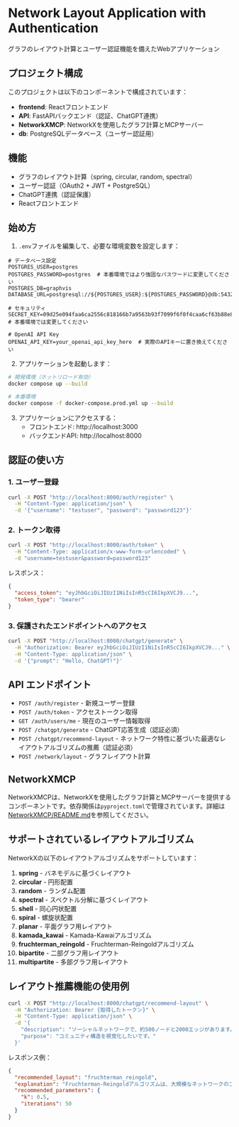 # Network Layout Application with Authentication

グラフのレイアウト計算とユーザー認証機能を備えたWebアプリケーション

## プロジェクト構成

このプロジェクトは以下のコンポーネントで構成されています：

- **frontend**: Reactフロントエンド
- **API**: FastAPIバックエンド（認証、ChatGPT連携）
- **NetworkXMCP**: NetworkXを使用したグラフ計算とMCPサーバー
- **db**: PostgreSQLデータベース（ユーザー認証用）

## 機能

- グラフのレイアウト計算（spring, circular, random, spectral）
- ユーザー認証（OAuth2 + JWT + PostgreSQL）
- ChatGPT連携（認証保護）
- Reactフロントエンド

## 始め方

1. `.env`ファイルを編集して、必要な環境変数を設定します：

```
# データベース設定
POSTGRES_USER=postgres
POSTGRES_PASSWORD=postgres  # 本番環境ではより強固なパスワードに変更してください
POSTGRES_DB=graphvis
DATABASE_URL=postgresql://${POSTGRES_USER}:${POSTGRES_PASSWORD}@db:5432/${POSTGRES_DB}

# セキュリティ
SECRET_KEY=09d25e094faa6ca2556c818166b7a9563b93f7099f6f0f4caa6cf63b88e8d3e7  # 本番環境では変更してください

# OpenAI API Key
OPENAI_API_KEY=your_openai_api_key_here  # 実際のAPIキーに置き換えてください
```

2. アプリケーションを起動します：

```zsh
# 開発環境（ホットリロード有効）
docker compose up --build

# 本番環境
docker compose -f docker-compose.prod.yml up --build
```

3. アプリケーションにアクセスする：
   - フロントエンド: http://localhost:3000
   - バックエンドAPI: http://localhost:8000

## 認証の使い方

### 1. ユーザー登録

```bash
curl -X POST "http://localhost:8000/auth/register" \
  -H "Content-Type: application/json" \
  -d '{"username": "testuser", "password": "password123"}'
```

### 2. トークン取得

```bash
curl -X POST "http://localhost:8000/auth/token" \
  -H "Content-Type: application/x-www-form-urlencoded" \
  -d "username=testuser&password=password123"
```

レスポンス：

```json
{
  "access_token": "eyJhbGciOiJIUzI1NiIsInR5cCI6IkpXVCJ9...",
  "token_type": "bearer"
}
```

### 3. 保護されたエンドポイントへのアクセス

```bash
curl -X POST "http://localhost:8000/chatgpt/generate" \
  -H "Authorization: Bearer eyJhbGciOiJIUzI1NiIsInR5cCI6IkpXVCJ9..." \
  -H "Content-Type: application/json" \
  -d '{"prompt": "Hello, ChatGPT!"}'
```

## API エンドポイント

- `POST /auth/register` - 新規ユーザー登録
- `POST /auth/token` - アクセストークン取得
- `GET /auth/users/me` - 現在のユーザー情報取得
- `POST /chatgpt/generate` - ChatGPT応答生成（認証必須）
- `POST /chatgpt/recommend-layout` - ネットワーク特性に基づいた最適なレイアウトアルゴリズムの推薦（認証必須）
- `POST /network/layout` - グラフレイアウト計算

## NetworkXMCP

NetworkXMCPは、NetworkXを使用したグラフ計算とMCPサーバーを提供するコンポーネントです。依存関係は`pyproject.toml`で管理されています。詳細は[NetworkXMCP/README.md](NetworkXMCP/README.md)を参照してください。

## サポートされているレイアウトアルゴリズム

NetworkXの以下のレイアウトアルゴリズムをサポートしています：

1. **spring** - バネモデルに基づくレイアウト
2. **circular** - 円形配置
3. **random** - ランダム配置
4. **spectral** - スペクトル分解に基づくレイアウト
5. **shell** - 同心円状配置
6. **spiral** - 螺旋状配置
7. **planar** - 平面グラフ用レイアウト
8. **kamada_kawai** - Kamada-Kawaiアルゴリズム
9. **fruchterman_reingold** - Fruchterman-Reingoldアルゴリズム
10. **bipartite** - 二部グラフ用レイアウト
11. **multipartite** - 多部グラフ用レイアウト

## レイアウト推薦機能の使用例

```bash
curl -X POST "http://localhost:8000/chatgpt/recommend-layout" \
  -H "Authorization: Bearer {取得したトークン}" \
  -H "Content-Type: application/json" \
  -d '{
    "description": "ソーシャルネットワークで、約500ノードと2000エッジがあります。コミュニティ構造が存在します。",
    "purpose": "コミュニティ構造を視覚化したいです。"
  }'
```

レスポンス例：

```json
{
  "recommended_layout": "fruchterman_reingold",
  "explanation": "Fruchterman-Reingoldアルゴリズムは、大規模なネットワークのコミュニティ構造を視覚化するのに適しています。このアルゴリズムは力学モデルを使用し、ノードの分布を均等にしながらクラスター構造を保持します。",
  "recommended_parameters": {
    "k": 0.5,
    "iterations": 50
  }
}
```
